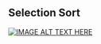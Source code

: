 ## **Selection Sort**

[![IMAGE ALT TEXT HERE](https://img.youtube.com/vi/8U5rliXwBxE/0.jpg)](https://www.youtube.com/watch?v=8U5rliXwBxE)
